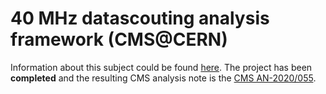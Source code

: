 # 40 MHz datascouting analysis framework (CMS@CERN)

Information about this subject could be found  <a href="https://github.com/theofil/dscout">here</a>.
The project has been  <b> completed</b> and the resulting CMS analysis note is the  <a href = "https://cms.cern.ch/iCMS/user/noteinfo?cmsnoteid=CMS%20AN-2020/055">CMS AN-2020/055</a>.


